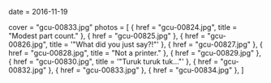 
date = 2016-11-19


cover = "gcu-00833.jpg"
photos = [
{ href = "gcu-00824.jpg", title = "Modest part count." },
{ href = "gcu-00825.jpg" },
{ href = "gcu-00826.jpg", title = '"What did you just say?!"' },
{ href = "gcu-00827.jpg" },
{ href = "gcu-00828.jpg", title = "Not a printer." },
{ href = "gcu-00829.jpg" },
{ href = "gcu-00830.jpg", title = '"Turuk turuk tuk..."' },
{ href = "gcu-00832.jpg" },
{ href = "gcu-00833.jpg" },
{ href = "gcu-00834.jpg" },
]
